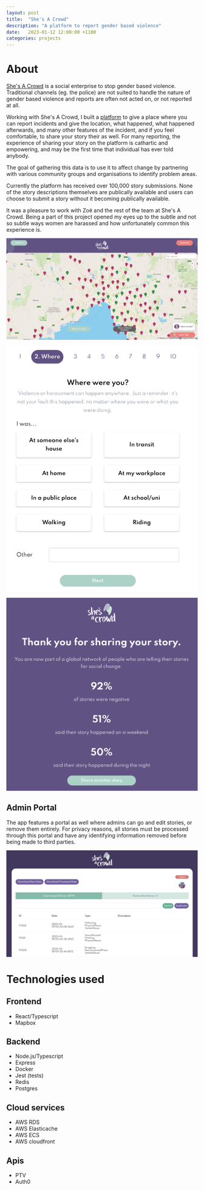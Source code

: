 ```yaml
---
layout: post
title:  "She's A Crowd"
description: "A platform to report gender based violence"
date:   2023-01-12 12:00:00 +1100
categories: projects
---
```


# About

[She's A Crowd](shesacrowd.com) is a social enterprise to stop gender based violence. Traditional channels (eg. the police) are not suited to handle the nature of gender based violence and reports are often not acted on, or not reported at all. 

Working with She's A Crowd, I built a [platform](https://share.shesacrowd.com) to give a place where you can report incidents and give the location, what happened, what happened afterwards, and many other features of the incident, and if you feel comfortable, to share your story their as well. For many reporting, the experience of sharing your story on the platform is cathartic and empowering, and may be the first time that individual has ever told anybody. 

The goal of gathering this data is to use it to affect change by partnering with various community groups and organisations to identify problem areas. 

Currently the platform has received over 100,000 story submissions. None of the story descriptions themselves are publically available and users can choose to submit a story without it becoming publically available.

It was a pleasure to work with Zoë and the rest of the team at She's A Crowd. Being a part of this project opened my eyes up to the subtle and not so subtle ways women are harassed and how unfortunately common this experience is.

![map](/assets/images/sac/map.png)

![survey](/assets/images/sac/whathappened.png)

![stats](/assets/images/sac/stats.png)

## Admin Portal

The app features a portal as well where admins can go and edit stories, or remove them entirely. For privacy reasons, all stories must be processed through this portal and have any identifying information removed before being made to third parties.

![portal](/assets/images/sac/portal.png)

# Technologies used

## Frontend

* React/Typescript
* Mapbox

## Backend

* Node.js/Typescript
* Express
* Docker
* Jest (tests)
* Redis
* Postgres

## Cloud services

* AWS RDS
* AWS Elasticache
* AWS ECS
* AWS cloudfront

## Apis

* PTV
* Auth0